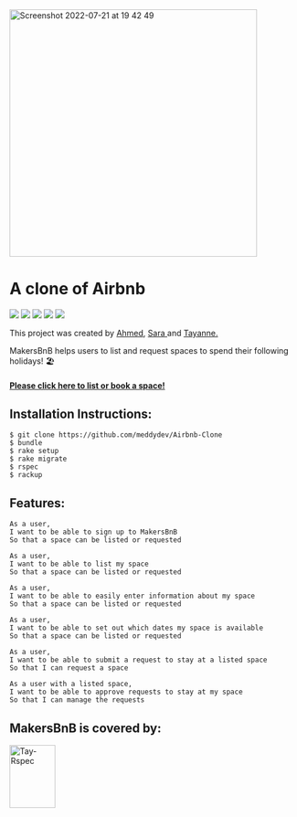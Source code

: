 <img width="433" alt="Screenshot 2022-07-21 at 19 42 49" src="https://user-images.githubusercontent.com/100074381/180289790-ff748bb5-74ff-4cf6-8f37-91a630b6956c.png">

A clone of Airbnb
=================

<img src="https://img.shields.io/badge/Ruby-CC342D?style=for-the-badge&logo=ruby&logoColor=white"> <img src="https://img.shields.io/badge/PostgreSQL-316192?style=for-the-badge&logo=postgresql&logoColor=white"> <img src="https://img.shields.io/badge/Heroku-430098?style=for-the-badge&logo=heroku&logoColor=white"> <img src="https://img.shields.io/badge/HTML5-E34F26?style=for-the-badge&logo=html5&logoColor=white"> <img src="https://img.shields.io/badge/CSS-239120?&style=for-the-badge&logo=css3&logoColor=white">

This project was created by <a href="https://github.com/meddydev"> Ahmed</a>, <a href="https://github.com/Sarasabbagh"> Sara </a> and <a href="https://github.com/taybenca"> Tayanne.</a>

MakersBnB helps users to list and request spaces to spend their following holidays! 🏖️

#### <a href="https://officialmakersbnb.herokuapp.com/"> Please click here to list or book a space! </a>

## Installation Instructions:

```
$ git clone https://github.com/meddydev/Airbnb-Clone
$ bundle
$ rake setup
$ rake migrate
$ rspec
$ rackup
```

## Features:

````
As a user, 
I want to be able to sign up to MakersBnB
So that a space can be listed or requested

As a user, 
I want to be able to list my space
So that a space can be listed or requested

As a user, 
I want to be able to easily enter information about my space
So that a space can be listed or requested

As a user, 
I want to be able to set out which dates my space is available
So that a space can be listed or requested 

As a user, 
I want to be able to submit a request to stay at a listed space
So that I can request a space

As a user with a listed space, 
I want to be able to approve requests to stay at my space
So that I can manage the requests

````
## MakersBnB is covered by:
<img alt="Tay-Rspec" height="110" width="80" src="https://cdn.jsdelivr.net/gh/devicons/devicon/icons/rspec/rspec-original-wordmark.svg">

